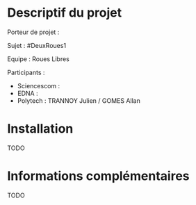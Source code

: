 # Descriptif du projet

Porteur de projet :

Sujet : #DeuxRoues1

Equipe : Roues Libres

Participants : 

- Sciencescom : 
- EDNA : 
- Polytech : TRANNOY Julien / GOMES Allan

# Installation

TODO



# Informations complémentaires

TODO